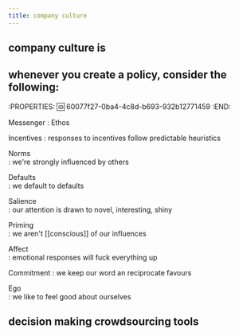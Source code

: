 ```yaml
---
title: company culture
---
```


## company culture is
## whenever you create a policy, consider the following:
:PROPERTIES:
:id: 60077f27-0ba4-4c8d-b693-932b12771459
:END:

Messenger
: Ethos

Incentives 
: responses to incentives follow predictable heuristics

Norms      
: we're strongly influenced by others

Defaults   
: we default to defaults

Salience   
: our attention is drawn to novel, interesting, shiny

Priming    
: we aren't [[conscious]] of our influences

Affect     
: emotional responses will fuck everything up

Commitment 
: we keep our word an reciprocate favours

Ego        
: we like to feel good about ourselves
## decision making crowdsourcing tools
